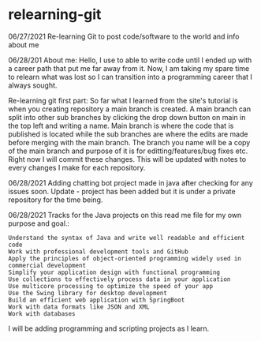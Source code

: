 # relearning-git
06/27/2021
Re-learning Git to post code/software to the world and info about me

06/28/201
About me:
Hello, I use to able to write code until I ended up with a career path that put me far away from it.
Now, I am taking my spare time to relearn what was lost so I can transition into a programming career that I always sought.

Re-learning git first part:
So far what I learned from the site's tutorial is when you creating repository a main branch is created.
A main branch can split into other sub branches by clicking the drop down button on main in the top left and writing a name.
Main branch is where the code that is published is located while the sub branches are where the edits are made before merging with the main branch.
The branch you name will be a copy of the main branch and purpose of it is for editting/features/bug fixes etc.
Right now I will commit these changes. This will be updated with notes to every changes I make for each repository.



06/28/2021
Adding chatting bot project made in java after checking for any issues soon. Update - project has been added but it is under a private repository for the time being.

06/28/2021
Tracks for the Java projects on this read me file for my own purpose and goal.:

    Understand the syntax of Java and write well readable and efficient code
    Work with professional development tools and GitHub
    Apply the principles of object-oriented programming widely used in commercial development
    Simplify your application design with functional programming
    Use collections to effectively process data in your application
    Use multicore processing to optimize the speed of your app
    Use the Swing library for desktop development
    Build an efficient web application with SpringBoot
    Work with data formats like JSON and XML
    Work with databases


I will be adding programming and scripting projects as I learn.
